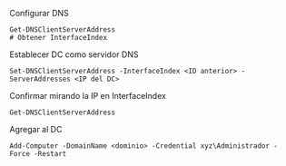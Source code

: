 Configurar DNS
```
Get-DNSClientServerAddress
# Obtener InterfaceIndex
```

Establecer DC como servidor DNS
```
Set-DNSClientServerAddress -InterfaceIndex <ID anterior> -ServerAddresses <IP del DC>
```

Confirmar mirando la IP en InterfaceIndex
```
Get-DNSClientServerAddress
```

Agregar al DC
```
Add-Computer -DomainName <dominio> -Credential xyz\Administrador -Force -Restart
```
